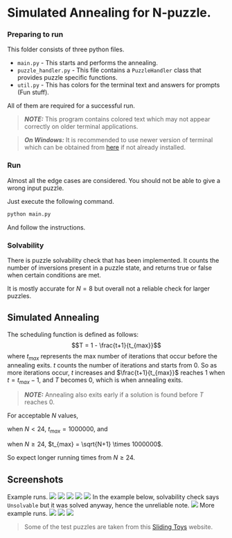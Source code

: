 # Simulated Annealing for N-puzzle.

### Preparing to run
This folder consists of three python files. 
- `main.py` - This starts and performs the annealing.
- `puzzle_handler.py` - This file contains a `PuzzleHandler` class that provides puzzle specific functions.
- `util.py` - This has colors for the terminal text and answers for prompts (Fun stuff).

All of them are required for a successful run.

> **_NOTE:_** This program contains colored text which may not appear correctly on older terminal applications.

> **_On Windows:_** It is recommended to use newer version of terminal which can be obtained from [here](https://apps.microsoft.com/detail/9n0dx20hk701?hl=en-US&gl=US) if not already installed.

### Run
Almost all the edge cases are considered. You should not be able to give a wrong input puzzle. 

Just execute the following command.
```sh
python main.py
```
And follow the instructions.


### Solvability
There is puzzle solvability check that has been implemented. It counts the number of inversions present in a puzzle state, and returns true or false when certain conditions are met.

It is mostly accurate for $N = 8$ but overall not a reliable check for larger puzzles.

## Simulated Annealing

The scheduling function is defined as follows:
$$T = 1 - \frac{t+1}{t_{max}}$$
where $t_{max}$ represents the max number of iterations that occur before the annealing exits. $t$ counts the number of iterations and starts from 0.
So as more iterations occur, $t$ increases and $\frac{t+1}{t_{max}}$ reaches 1 when $t = t_{max} - 1$, and $T$ becomes 0, which is when annealing exits.


> **_NOTE:_** Annealing also exits early if a solution is found before $T$ reaches 0.

For acceptable $N$ values, 

when $N < 24$, $t_{max} = 1000000$, and 

when $N \ge 24$, $t_{max} = \sqrt{N+1} \times 1000000$. 

So expect longer running times from $N \ge 24$.

## Screenshots

Example runs.
![](images/screen1.png)
![](images/screen2.png)
![](images/screen3.png)
![](images/screen4.png)
![](images/screen5.png)
In the example below, solvability check says `Unsolvable` but it was solved anyway, hence the unreliable note.
![](images/screen8.png)
More example runs.
![](images/screen6.png)
![](images/screen7.png)
![](images/screen9.png)

> Some of the test puzzles are taken from this [Sliding Toys](https://sliding.toys/) website.